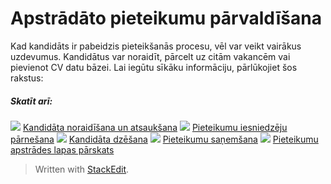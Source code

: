 # Apstrādāto pieteikumu pārvaldīšana

Kad kandidāts ir pabeidzis pieteikšanās procesu, vēl var veikt vairākus uzdevumus. Kandidātus var noraidīt, pārcelt uz citām vakancēm vai pievienot CV datu bāzei. Lai iegūtu sīkāku informāciju, pārlūkojiet šos rakstus:

##### Skatīt arī:

![](../Resources/Images/icon-document-link.png)  [Kandidāta noraidīšana un atsaukšana](rejecting_and_withdrawing_an_applicant.htm)
![](../Resources/Images/icon-document-link.png)  [Pieteikumu iesniedzēju pārnešana](transferring_applicants.htm)
![](../Resources/Images/icon-document-link.png)  [Kandidāta dzēšana](deleting_an_applicant.htm)
![](../Resources/Images/icon-document-link.png)  [Pieteikumu saņemšana](receiving_applications.htm)
![](../Resources/Images/icon-document-link.png)  [Pieteikumu apstrādes lapas pārskats](application_handling_page_overview.htm)


> Written with [StackEdit](https://stackedit.io/).
<!--stackedit_data:
eyJoaXN0b3J5IjpbLTYxNDUwMjc4OV19
-->